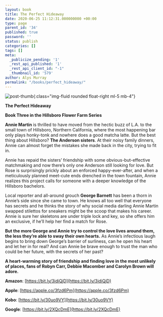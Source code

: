 ```yaml
---
layout: book
title: The Perfect Hideaway
date: 2020-06-25 11:12:31.000000000 +00:00
type: page
parent_id: '34'
published: true
password: ''
status: publish
categories: []
tags: []
meta:
  _publicize_pending: '1'
  _rest_api_published: '1'
  _rest_api_client_id: "-1"
  _thumbnail_id: '579'
author: Alys Murray
permalink: "/books/perfect_hideaway/"
---
```

![post-thumb]({{site.baseurl}}/assets/images/portfolio/perfect_hideaway.jpg){:class="img-fluid rounded float-right ml-5 mb-4"}

**The Perfect Hideaway**

**Book Three in the Hillsboro Flower Farm Series**


**Annie Martin** is thrilled to have moved from the hectic buzz of L.A. to the small town of Hillsboro, Northern California, where the most happening bar only plays honky-tonk and nowhere does a good matcha latte. But the best thing about Hillsboro? **The Anderson sisters**. At their noisy family dinners, Annie can almost forget the mistakes she made back in the city, trying to fit in.  
 
Annie has repaid the sisters’ friendship with some obvious-but-effective matchmaking and now there’s only one Anderson still looking for love. But Rose is surprisingly prickly about an enforced happy-ever-after, and when a meticulously planned meet-cute ends drenched in the town fountain, Annie realizes this project calls for someone with a deeper knowledge of the Hillsboro bachelors.  
 
Local reporter and all-around grouch **George Barnett** has been a thorn in Annie’s side since she came to town. He knows all too well that everyone has secrets and he thinks the story of why social media darling Annie Martin swapped stilettos for sneakers might be the scoop that makes his career. Annie is sure her skeletons are under triple lock and key, so she offers him an exclusive, if he’ll help her find a match for Rose.  
 
**But the more George and Annie try to control the love lives around them, the less they’re able to sway their own hearts.** As Annie’s infectious laugh begins to bring down George’s barrier of surliness, can he open his heart and let her in for real? And can Annie be brave enough to trust the man who could be her future, with the secrets of her past?  
 
**A heart-warming story of friendship and finding love in the most unlikely of places, fans of Robyn Carr, Debbie Macomber and Carolyn Brown will adore.**

**Amazon**: [https://bit.ly/3idiQjD](https://bit.ly/3idiQjD)

**Apple**: [https://apple.co/3fzd6Pm](https://apple.co/3fzd6Pm)

**Kobo**: [https://bit.ly/30uo9VY](https://bit.ly/30uo9VY)

**Google**: [https://bit.ly/2XQcDmE](https://bit.ly/2XQcDmE)
